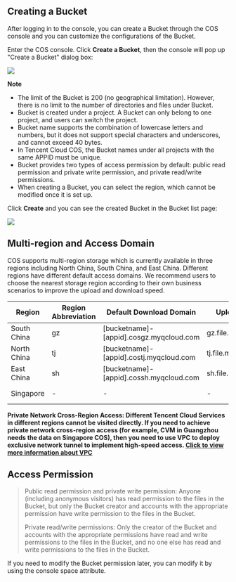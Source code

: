 ## Creating a Bucket
After logging in to the console, you can create a Bucket through the COS console and you can customize the configurations of the Bucket.

Enter the COS console. Click **Create a Bucket**, then the console will pop up "Create a Bucket" dialog box:

![](https://mc.qcloudimg.com/static/img/eb79b292988425981082ff2c3fbdac91/Free-Converter.com-qq20161117-1-48840304.jpg)

**Note**

- The limit of the Bucket is 200 (no geographical limitation). However, there is no limit to the number of directories and files under Bucket.
- Bucket is created under a project. A Bucket can only belong to one project, and users can switch the project.
- Bucket name supports the combination of lowercase letters and numbers, but it does not support special characters and underscores, and cannot exceed 40 bytes.
- In Tencent Cloud COS, the Bucket names under all projects with the same APPID must be unique.
- Bucket provides two types of access permission by default: public read permission and private write permission, and private read/write permissions.
- When creating a Bucket, you can select the region, which cannot be modified once it is set up. 



Click **Create** and you can see the created Bucket in the Bucket list page:

![](https://mc.qcloudimg.com/static/img/61d5969c7ef5a2e96fa28a56811c6582/image.png)

## Multi-region and Access Domain
COS supports multi-region storage which is currently available in three regions including North China, South China, and East China. Different regions have different default access domains. We recommend users to choose the nearest storage region according to their own business scenarios to improve the upload and download speed.

| Region   | Region Abbreviation | Default Download Domain                                  | Upload Domain                  | Status   |
| ---- | ---- | --------------------------------------- | -------------------- | ---- |
| South China   | gz   | [bucketname]-[appid].cosgz.myqcloud.com | gz.file.myqcloud.com | Launched  |
| North China   | tj   | [bucketname]-[appid].costj.myqcloud.com | tj.file.myqcloud.com | Launched  |
| East China   | sh   | [bucketname]-[appid].cossh.myqcloud.com | sh.file.myqcloud.com | Launched  |
| Singapore  | -    | -                                       | -                    | To be determined |

**Private Network Cross-Region Access: Different Tencent Cloud Services in different regions cannot be visited directly. If you need to achieve private network cross-region access (for example, CVM in Guangzhou needs the data on Singapore COS), then you need to use VPC to deploy exclusive network tunnel to implement high-speed access.  [Click to view more information about VPC](https://www.qcloud.com/product/vpc.html)**

## Access Permission
> Public read permission and private write permission: Anyone (including anonymous visitors) has read permission to the files in the Bucket, but only the Bucket creator and accounts with the appropriate permission have write permission to the files in the Bucket.
>
> 
> Private read/write permissions: Only the creator of the Bucket and accounts with the appropriate permissions have read and write permissions to the files in the Bucket, and no one else has read and write permissions to the files in the Bucket.

If you need to modify the Bucket permission later, you can modify it by using the console space attribute.



